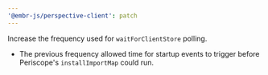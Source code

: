 ```yaml
---
'@embr-js/perspective-client': patch
---
```


Increase the frequency used for `waitForClientStore` polling.

- The previous frequency allowed time for startup events to trigger before Periscope's `installImportMap` could run.